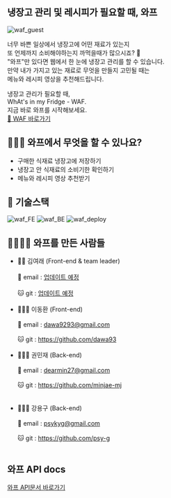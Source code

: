 ## 냉장고 관리 및 레시피가 필요할 때, 와프

![waf_guest](https://user-images.githubusercontent.com/65207835/107597401-e1252b80-6c5d-11eb-92df-b178b96e97b4.gif)

너무 바쁜 일상에서 냉장고에 어떤 재료가 있는지 <br />
또 언제까지 소비해야하는지 까먹을때가 많으시죠? 🤯 <br />
"와프"만 있다면 웹에서 한 눈에 냉장고 관리를 할 수 있습니다. <br />
만약 내가 가지고 있는 재료로 무엇을 만들지 고민될 때는 <br />
메뉴와 레시피 영상을 추천해드립니다. <br />

냉장고 관리가 필요할 때,  <br />
WhAt's in my Fridge - WAF. <br />
지금 바로 와프를 시작해보세요. <br />
[🛵 WAF 바로가기](http://bit.ly/check_out_waf) <br />

## 🙋🏻‍♀️ 와프에서 무엇을 할 수 있나요? <br />
- 구매한 식재료 냉장고에 저장하기 <br />
- 냉장고 안 식재료의 소비기한 확인하기 <br />
- 메뉴와 레시피 영상 추천받기 <br />

## 🧰 기술스택
![waf_FE](https://user-images.githubusercontent.com/65207835/107599269-57785c80-6c63-11eb-94d7-5b3b13b34aa5.png)
![waf_BE](https://user-images.githubusercontent.com/65207835/107599277-5a734d00-6c63-11eb-8426-af8bf16da358.png)
![waf_deploy](https://user-images.githubusercontent.com/65207835/107599280-5c3d1080-6c63-11eb-8f78-6d02f2d5492e.png)

## 👨‍👩‍👧‍👦 와프를 만든 사람들

<ul>
  <li>
    <div>👸🏻  김여래 (Front-end & team leader)<div><br/>
    <div>📧  email : <a href=''>업데이트 예정</a></div><br/>
    <div>🐱  git : <a href=''>업데이트 예정</a></div>
  </li>
  <br/>
  <li>
    <div>👨🏻‍🎨  이동환 (Front-end)</div><br/>
    <div>📧  email :  <a href='mailto:dawa9293@gmail.com '>dawa9293@gmail.com</a></div><br/>
    <div>🐱  git : <a href='https://github.com/dawa93'>https://github.com/dawa93</a></div>
  </li>
  <br/>
  <li>
    <div>💁🏻‍♀️  권민재 (Back-end)</div><br/>
    <div>📧  email :  <a href='mailto:dearmin27@gmail.com '>dearmin27@gmail.com</a></div><br />
    <div>🐱  git : <a href='https://github.com/minjae-mj'>https://github.com/minjae-mj</a></div><br/>
  </li>
  <br/>
  <li>
    <div>👨🏻‍💻  강용구 (Back-end)</div><br/>
    <div>📧  email :  <a href='mailto:psykyg@gmail.com'>psykyg@gmail.com</a></div><br />
    <div>🐱  git : <a href='https://github.com/psy-g'>https://github.com/psy-g </a></div><br/>
  </li>
</ul>


## 와프 API docs

[와프 API문서 바로가기](https://github.com/codestates/waf-server/wiki/Waf-API-docs)

